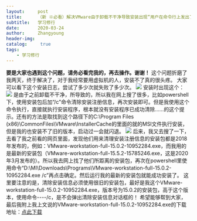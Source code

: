 ```yaml
---
layout:     post
title:      （新 ※必看）解决VMware由于卸载不干净导致安装出现“用户在命令行上发出了 EULAS_AGREED=1，表示不接受许可协议。”
subtitle:   学习修行
date:       2020-03-24
author:     Zhangyoung
header-img: 
catalog: 	 true
tags:
    - 学习修行
---
```


**要是大家也遇到这个问题，请务必看完我的，再去操作。谢谢！**
这个问题折磨了我两天，终于解决了，对于我经常要用虚拟机的人，安装不了真的很头疼。
 大家可以看下这个安装日志，尝试了多少次就失败了多少次。
![](https://img-blog.csdnimg.cn/20200324161341565.png?x-oss-process=image/watermark,type_ZmFuZ3poZW5naGVpdGk,shadow_10,text_aHR0cHM6Ly9ibG9nLmNzZG4ubmV0L3FxXzM3MzgwNTc1,size_16,color_FFFFFF,t_70)
安装时出现这个：
![](https://img-blog.csdnimg.cn/20200324161506158.png?x-oss-process=image/watermark,type_ZmFuZ3poZW5naGVpdGk,shadow_10,text_aHR0cHM6Ly9ibG9nLmNzZG4ubmV0L3FxXzM3MzgwNTc1,size_16,color_FFFFFF,t_70)
是由于之前卸载不干净，所导致的，所以我在网上搜了很多，比如powershell下，使用安装包后加“/c”命令清除安装注册信息，再次安装即可。但是我使用这个命令执行，直接就执行安装程序，根本就没有安装程序已成功清除……的这个提示。还有的方法是取找到这个路径下的C:\Program Files (x86)\CommonFiles\VMware\InstallerCache的里面的就的MSI文件执行安装，但是我的也安装不了旧的版本，启动过一会就闪退。
![](https://img-blog.csdnimg.cn/20200324162838986.png?x-oss-process=image/watermark,type_ZmFuZ3poZW5naGVpdGk,shadow_10,text_aHR0cHM6Ly9ibG9nLmNzZG4ubmV0L3FxXzM3MzgwNTc1,size_16,color_FFFFFF,t_70)
后来，我又去搜了一下，去看了我之前看的网页里面，发现他们用来清理安装注册信息的安装包都是2018年发布的，例如：VMware-workstation-full-15.0.2-10952284.exe，而我用的是最新的安装包（VMware-workstation-full-15.5.2-15785246.exe，这是2020年3月发布的）。所以我去网上找了他们所距离的安装包，再次在powershell里使用命令“D:\MI\Downloads\Programs\VMware-workstation-full-15.0.2-10952284.exe /c”再点击确定。然后运行我的最新的安装包就能成功安装了。
 这里要注意的是，清除安装信息必须使用很旧的安装包，最好是我这个VMware-workstation-full-15.0.2-10952284.exe，版本号为15.0.2的安装包，高于这个版本，使用命令----/c，是不会弹出清除安装信息对话框的！
 希望能够帮到大家，最后我附上我上文说的VMware-workstation-full-15.0.2-10952284.exe的下载地址：[点此下载](https://download3.vmware.com/software/wkst/file/VMware-workstation-full-15.0.2-10952284.exe?HashKey=db56b8c60ad82b772965fbfe7e321830&ext=.exe&params=%7B%22custnumber%22%3A%22JWRkcEBlQGV3dA%3D%3D%22%2C%22sourcefilesize%22%3A%22511.84+MB%22%2C%22dlgcode%22%3A%22WKST-1502-WIN%22%2C%22languagecode%22%3A%22cn%22%2C%22source%22%3A%22DOWNLOADS%22%2C%22downloadtype%22%3A%22manual%22%2C%22eula%22%3A%22Y%22%2C%22downloaduuid%22%3A%22411a51c6-9b6d-470e-9c47-73d17d8113e3%22%2C%22purchased%22%3A%22N%22%2C%22dlgtype%22%3A%22Product+Binaries%22%2C%22productversion%22%3A%2215.0.2%22%2C%22productfamily%22%3A%22VMware+Workstation+Pro%22%7D&AuthKey=1585035857_b5b275b750f13ec18dc9d16d5dea6ae2&ext=.exe)